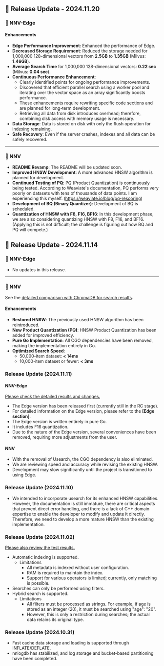 ## 🎉 Release Update - 2024.11.20

### 🔹 NNV-Edge

#### Enhancements

- **Edge Performance Improvement**: Enhanced the performance of Edge.
- **Decreased Storage Requirement**: Reduced the storage needed for 1,000,000 128-dimensional vectors from **2.5GB** to **1.35GB** (Milvus: **1.46GB**).
- **Average Search Time** for 1,000,000 128-dimensional vectors: **0.22 sec** (Milvus: **0.04 sec**).
- **Continuous Performance Enhancement**:
  - Clearly identified points for ongoing performance improvements.
  - Discovered that efficient parallel search using a worker pool and iterating over the vector space as an array significantly boosts performance.
  - These enhancements require rewriting specific code sections and are planned for long-term development.
  - Retrieving all data from disk introduces overhead; therefore, combining disk access with memory usage is necessary.
- **Data Storage**: Data is stored on disk with only the flush operation for indexing remaining.
- **Safe Recovery**: Even if the server crashes, indexes and all data can be safely recovered.

---

### 🔹 NNV

- **README Revamp**: The README will be updated soon.
- **Improved HNSW Development**: A more advanced HNSW algorithm is planned for development.
- **Continued Testing of PQ**: PQ (Product Quantization) is continuously being tested. According to Weaviate's documentation, PQ performs very poorly on datasets with tens of thousands of data points. I am experiencing this myself. (https://weaviate.io/blog/pq-rescoring)
- **Development of BQ (Binary Quantizer)**: Development of BQ is scheduled.
- **Quantization of HNSW with F8, F16, BF16**: In this development phase, we are also considering quantizing HNSW with F8, F16, and BF16. (Applying this is not difficult; the challenge is figuring out how BQ and PQ will compete.)

## 🎉 Release Update - 2024.11.14

### 🔹 NNV-Edge

- No updates in this release.

---

### 🔹 NNV

See the [detailed comparison with ChromaDB for search results](./examples/release/2024_11_14_release.md).

#### Enhancements

- **Restored HNSW**: The previously used HNSW algorithm has been reintroduced.
- **New Product Quantization (PQ)**: HNSW Product Quantization has been added for improved efficiency.
- **Pure Go Implementation**: All CGO dependencies have been removed, making the implementation entirely in Go.
- **Optimized Search Speed**:
  - 50,000-item dataset: **< 14ms**
  - 10,000-item dataset or fewer: **< 3ms**

### Release Update (2024.11.11)

#### NNV-Edge

[Please check the detailed results and changes.](./examples/release/2024_11_11_release.md)

- The Edge version has been released first (currently still in the RC stage).
- For detailed information on the Edge version, please refer to the **[Edge section]**.
- The Edge version is written entirely in pure Go.
- It includes F16 quantization.
- Due to the nature of the Edge version, several conveniences have been removed, requiring more adjustments from the user.

#### NNV

- With the removal of Usearch, the CGO dependency is also eliminated.
- We are reviewing speed and accuracy while revising the existing HNSW.
- Development may slow significantly until the project is transitioned to using Edge.

### Release Update (2024.11.10)

- We intended to incorporate usearch for its enhanced HNSW capabilities. However, the documentation is still immature, there are critical aspects that prevent direct error handling, and there is a lack of C++ domain expertise to enable the developer to modify and update it directly. Therefore, we need to develop a more mature HNSW than the existing implementation.

### Release Update (2024.11.02)

[Please also review the test results.](./examples/release/2024_11_02_release.md)

- Automatic indexing is supported.
  - Limitations
    - All metadata is indexed without user configuration.
    - RAM is required to maintain the index.
    - Support for various operators is limited; currently, only matching is possible.
- Searches can only be performed using filters.
- Hybrid search is supported.
  - Limitations
    - All filters must be processed as strings. For example, if age is stored as an integer (20), it must be searched using "age": "20".
    - However, this is only a restriction during searches; the actual data retains its original type.

### Release Update (2024.10.31)

- Fast cache data storage and loading is supported through INFLATE/DEFLATE.
- nnlogdb has stabilized, and log storage and bucket-based partitioning have been completed.
